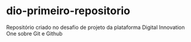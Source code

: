 # dio-primeiro-repositorio
Repositório criado no desafio de projeto da plataforma Digital Innovation One sobre Git e Github
